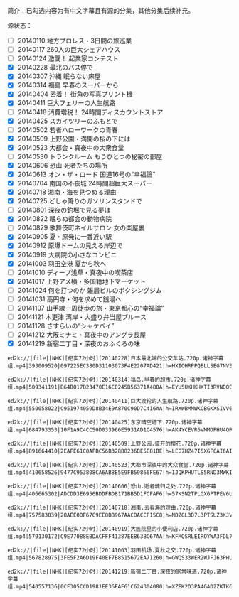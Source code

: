 简介：已勾选内容为有中文字幕且有源的分集，其他分集后续补充。  

源状态：
- [ ] 20140110 地方プロレス・3日間の旅巡業
- [ ] 20140117 260人の巨大シェアハウス
- [ ] 20140124 激闘！ 起業家コンテスト
- [x] 20140228 最北のバス停で
- [x] 20140307 沖縄 眠らない床屋
- [x] 20140314 福島 早春のスーパーから
- [x] 20140404 密着！ 街角の写真プリント機
- [x] 20140411 巨大フェリーの人生航路
- [ ] 20140418 消費増税！ 24時間ディスカウントストア
- [x] 20140425 スカイツリーのふもとで
- [ ] 20140502 若者ハローワークの青春
- [x] 20140509 上野公園・満開の桜の下には
- [x] 20140523 大都会・真夜中の大衆食堂
- [ ] 20140530 トランクルーム もうひとつの秘密の部屋
- [x] 20140606 恐山 死者たちの場所
- [x] 20140613 オン・ザ・ロード 国道16号の“幸福論”
- [x] 20140704 南国の不夜城 24時間超巨大スーパー
- [x] 20140718 湘南・海を見つめる理由
- [x] 20140725 どしゃ降りのガソリンスタンドで
- [ ] 20140801 深夜の釣堀で見る夢は
- [x] 20140822 眠らぬ都会の動物病院
- [ ] 20140829 歌舞伎町ネイルサロン 女の楽屋裏
- [x] 20140905 夏・原発に一番近い駅
- [x] 20140912 原爆ドームの見える岸辺で
- [x] 20140919 大病院の小さなコンビニ
- [x] 20141003 羽田空港 夏から秋へ
- [ ] 20141010 ディープ浅草・真夜中の喫茶店
- [x] 20141017 上野アメ横・多国籍地下マーケット
- [ ] 20141024 何を打つのか 雑居ビルのボクシングジム
- [ ] 20141031 高円寺・何を求めて銭湯へ
- [ ] 20141107 山手線一周徒歩の旅・東京都心の“幸福論”
- [ ] 20141121 木更津 湾岸・大盛り弁当屋ブルース
- [ ] 20141128 さすらいの“シャケバイ”
- [ ] 20141212 大阪ミナミ・真夜中のアングラ長屋
- [x] 20141219 新宿二丁目・深夜のおふくろの味
```
ed2k://|file|[NHK][纪实72小时][20140228]日本最北端的公交车站.720p.诸神字幕组.mp4|393009520|097225EC380D31103073F4E2207AD421|h=HXIOHRPPQBLLSEG7NV36VSME34ZLU4ZC|/

ed2k://|file|[NHK][纪实72小时][20140314]福岛.早春的超市.720p.诸神字幕组.mp4|509341191|B64B017B23470E16C0245B56371A480A|h=EYU5UKHKHXTI3RVNDOEWE3ZI27VWRADN|/

ed2k://|file|[NHK][纪实72小时][20140411]巨大渡轮的人生航路.720p.诸神字幕组.mp4|550058022|C951974059D8B34E9A870C90D7C416AA|h=IRXWBMMWKCBGKXSIVV6XHNNGNRORZVH2|/

ed2k://|file|[NHK][纪实72小时][20140425]东京晴空塔下.720p.诸神字幕组.mp4|684793353|10F1A9C4CC50D033966E5931AD1C4576|h=AK4YCEVR6VMMDPHU4QRA3CZBUS3U7WIL|/

ed2k://|file|[NHK][纪实72小时][20140509]上野公园.盛开的樱花.720p.诸神字幕组.mp4|891664410|2EAFE61C0AFBC56B328B8236BE5E81BE|h=LEG7HZ47I5XGFCAI6AIS3ASHIN52SSHA|/

ed2k://|file|[NHK][纪实72小时][20140523]大都市深夜中的大众食堂.720p.诸神字幕组.mp4|410658526|9477C953808CA6AB8E5E9FB59866FE67|h=IJQKPHUTLS5RND3MWKIHBEJSLAB72YZB|/

ed2k://|file|[NHK][纪实72小时][20140606]恐山.逝者魂归之处.720p.诸神字幕组.mp4|406665302|ADCDD3E6956BDDFBD8171BB5D1FCFAF6|h=57KSN2TPLGXGPTPEV6UVRAKUM7UDTT7M|/

ed2k://|file|[NHK][纪实72小时][20140718]湘南.去看海的理由.720p.诸神字幕组.mp4|757583039|28AEE0DF67C9EE8BB967AACDACCF15C8|h=NDZGL3D7L3PTSUZ3KJVKU6MBCP5JAXJQ|/

ed2k://|file|[NHK][纪实72小时][20140919]大医院里的小便利店.720p.诸神字幕组.mp4|579130172|C9E77088EBDACFFF41387EE863BC67AA|h=KFMQSRLEIROYWA3FDL7HVE3WAAPBULTB|/

ed2k://|file|[NHK][纪实72小时][20141003]羽田机场.夏秋之交.720p.诸神字幕组.mp4|567828975|3FE5F2A6D19F40EF7B8515672EA71260|h=GWQS33WER2WJFJ63PHUOQG7IFOA3MNDI|/

ed2k://|file|[NHK][纪实72小时][20141219]新宿二丁目.深夜的家常味道.720p.诸神字幕组.mp4|540557136|0CF305CCD1981EE36EAF61C624304080|h=XZEK2O3PA4GAD2ZKTK6MX5CEAPNPCSZ3|/
```
